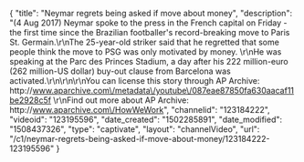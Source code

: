 {
    "title": "Neymar regrets being asked if move about money",
    "description": "(4 Aug 2017) Neymar spoke to the press in the French capital on Friday - the first time since the Brazilian footballer's record-breaking move to Paris St. Germain.\r\nThe 25-year-old striker said that he regretted that some people think the move to PSG was only motivated by money. \r\nHe was speaking at the Parc des Princes Stadium, a day after his 222 million-euro (262 million-US dollar) buy-out clause from Barcelona was activated.\r\n\r\n\r\nYou can license this story through AP Archive: http:\/\/www.aparchive.com\/metadata\/youtube\/087eae87850fa630aacaf11be2928c5f \r\nFind out more about AP Archive: http:\/\/www.aparchive.com\/HowWeWork",
    "channelid": "123184222",
    "videoid": "123195596",
    "date_created": "1502285891",
    "date_modified": "1508437326",
    "type": "captivate",
    "layout": "channelVideo",
    "url": "\/c1\/neymar-regrets-being-asked-if-move-about-money\/123184222-123195596"
}